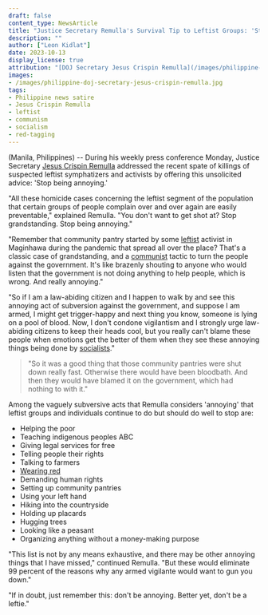 ```yaml
---
draft: false
content_type: NewsArticle
title: "Justice Secretary Remulla's Survival Tip to Leftist Groups: 'Stop Being Annoying'"
description: ""
author: ["Leon Kidlat"]
date: 2023-10-13
display_license: true
attribution: "[DOJ Secretary Jesus Crispin Remulla](/images/philippine-doj-secretary-jesus-crispin-remulla.jpg) photo from [Wikimedia](https://commons.wikimedia.org/wiki/File:Sec._Jesus_Crispin_Remulla_-_DOJ_Official_Portrait_(cropped).jpg?uselang=en#Licensing). Public Domain."
images:
- /images/philippine-doj-secretary-jesus-crispin-remulla.jpg
tags:
- Philippine news satire
- Jesus Crispin Remulla
- leftist
- communism
- socialism
- red-tagging
---
```

(Manila, Philippines) -- During his weekly press conference Monday, Justice Secretary [Jesus Crispin Remulla](/tags/jesus-crispin-remulla/) addressed the recent spate of killings of suspected leftist symphatizers and activists by offering this unsolicited advice: 'Stop being annoying.'

"All these homicide cases concerning the leftist segment of the population that certain groups of people complain over and over again are easily preventable," explained Remulla. "You don't want to get shot at? Stop grandstanding. Stop being annoying."

"Remember that community pantry started by some [leftist](/tags/leftist/) activist in Maginhawa during the pandemic that spread all over the place? That's a classic case of grandstanding, and a [communist](/tags/communism) tactic to turn the people against the government. It's like brazenly shouting to anyone who would listen that the government is not doing anything to help people, which is wrong. And really annoying."

"So if I am a law-abiding citizen and I happen to walk by and see this annoying act of subversion against the government, and suppose I am armed, I might get trigger-happy and next thing you know, someone is lying on a pool of blood. Now, I don't condone vigilantism and I strongly urge law-abiding citizens to keep their heads cool, but you really can't blame these people when emotions get the better of them when they see these annoying things being done by [socialists](/tags/socialism/)."


>"So it was a good thing that those community pantries were shut down really fast. Otherwise there would have been bloodbath. And then they would have blamed it on the government, which had nothing to with it."

Among the vaguely subversive acts that Remulla considers 'annoying' that leftist groups and individuals continue to do but should do well to stop are:

- Helping the poor
- Teaching indigenous peoples ABC
- Giving legal services for free
- Telling people their rights
- Talking to farmers
- [Wearing red](/tags/red-tagging/)
- Demanding human rights
- Setting up community pantries
- Using your left hand
- Hiking into the countryside
- Holding up placards
- Hugging trees
- Looking like a peasant
- Organizing anything without a money-making purpose

"This list is not by any means exhaustive, and there may be other annoying things that I have missed," continued Remulla. "But these would eliminate 99 percent of the reasons why any armed vigilante would want to gun you down."

"If in doubt, just remember this: don't be annoying. Better yet, don't be a leftie."